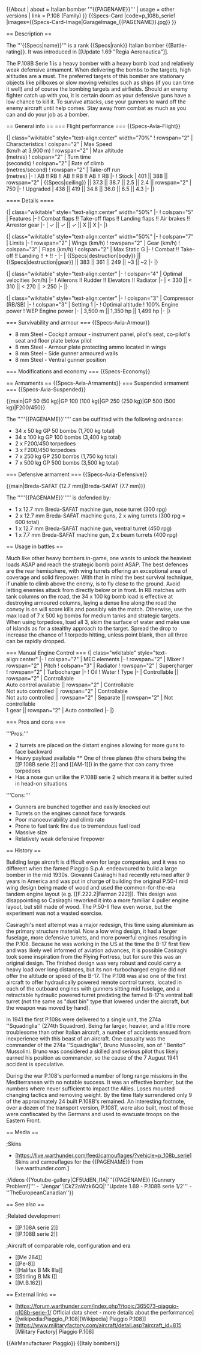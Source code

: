 {{About
| about = Italian bomber '''{{PAGENAME}}'''
| usage = other versions
| link = P.108 (Family)
}}
{{Specs-Card
|code=p_108b_serie1
|images={{Specs-Card-Image|GarageImage_{{PAGENAME}}.jpg}}
}}

== Description ==

<!-- ''In the description, the first part should be about the history of and the creation and combat usage of the aircraft, as well as its key features. In the second part, tell the reader about the aircraft in the game. Insert a screenshot of the vehicle, so that if the novice player does not remember the vehicle by name, he will immediately understand what kind of vehicle the article is talking about.'' -->

The '''{{Specs|name}}''' is a rank {{Specs|rank}} Italian bomber {{Battle-rating}}. It was introduced in [[Update 1.69 "Regia Aeronautica"]].

The P.108B Serie 1 is a heavy bomber with a heavy bomb load and relatively weak defensive armament. When delivering the bombs to the targets, high altitudes are a must. The preferred targets of this bomber are stationary objects like pillboxes or slow moving vehicles such as ships (if you can time it well) and of course the bombing targets and airfields. Should an enemy fighter catch up with you, it is certain doom as your defensive guns have a low chance to kill it. To survive attacks, use your gunners to ward off the enemy aircraft until help comes. Stay away from combat as much as you can and do your job as a bomber.

== General info ==
=== Flight performance ===
{{Specs-Avia-Flight}}

<!--''Describe how the aircraft behaves in the air. Speed, manoeuvrability, acceleration and allowable loads - these are the most important characteristics of the vehicle.''-->

{| class="wikitable" style="text-align:center" width="70%"
! rowspan="2" | Characteristics
! colspan="2" | Max Speed<br>(km/h at 3,900 m)
! rowspan="2" | Max altitude<br>(metres)
! colspan="2" | Turn time<br>(seconds)
! colspan="2" | Rate of climb<br>(metres/second)
! rowspan="2" | Take-off run<br>(metres)
|-
! AB !! RB !! AB !! RB !! AB !! RB
|-
! Stock
| 401 || 388 || rowspan="2" | {{Specs|ceiling}} || 37.3 || 38.7 || 2.5 || 2.4 || rowspan="2" | 750
|-
! Upgraded
| 438 || 419 || 34.8 || 36.0 || 6.5 || 4.3
|-
|}

==== Details ====

{| class="wikitable" style="text-align:center" width="50%"
|-
! colspan="5" | Features
|-
! Combat flaps !! Take-off flaps !! Landing flaps !! Air brakes !! Arrestor gear
|-
| ✓ || ✓ || ✓ || X || X <!-- ✓ -->
|-
|}

{| class="wikitable" style="text-align:center" width="50%"
|-
! colspan="7" | Limits
|-
! rowspan="2" | Wings (km/h)
! rowspan="2" | Gear (km/h)
! colspan="3" | Flaps (km/h)
! colspan="2" | Max Static G
|-
! Combat !! Take-off !! Landing !! + !! -
|-
| {{Specs|destruction|body}} || {{Specs|destruction|gear}} || 383 || 361 || 249 || ~3 || ~2
|-
|}

{| class="wikitable" style="text-align:center"
|-
! colspan="4" | Optimal velocities (km/h)
|-
! Ailerons !! Rudder !! Elevators !! Radiator
|-
| < 330 || < 310 || < 270 || > 250
|-
|}

{| class="wikitable" style="text-align:center"
|-
! colspan="3" | Compressor (RB/SB)
|-
! colspan="3" | Setting 1
|-
! Optimal altitude
! 100% Engine power
! WEP Engine power
|-
| 3,500 m || 1,350 hp || 1,499 hp
|-
|}

=== Survivability and armour ===
{{Specs-Avia-Armour}}

<!-- ''Examine the survivability of the aircraft. Note how vulnerable the structure is and how secure the pilot is, whether the fuel tanks are armoured, etc. Describe the armour, if there is any, and also mention the vulnerability of other critical aircraft systems.'' -->

- 8 mm Steel - Cockpit armour - instrument panel, pilot's seat, co-pilot's seat and floor plate below pilot
- 8 mm Steel - Armour plate protecting ammo located in wings
- 8 mm Steel - Side gunner armoured walls
- 8 mm Steel - Ventral gunner position

=== Modifications and economy ===
{{Specs-Economy}}

== Armaments ==
{{Specs-Avia-Armaments}}
=== Suspended armament ===
{{Specs-Avia-Suspended}}

<!-- ''Describe the aircraft's suspended armament: additional cannons under the wings, bombs, rockets and torpedoes. This section is especially important for bombers and attackers. If there is no suspended weaponry remove this subsection.'' -->

{{main|GP 50 (50 kg)|GP 100 (100 kg)|GP 250 (250 kg)|GP 500 (500 kg)|F200/450}}

The '''''{{PAGENAME}}''''' can be outfitted with the following ordnance:

- 34 x 50 kg GP 50 bombs (1,700 kg total)
- 34 x 100 kg GP 100 bombs (3,400 kg total)
- 2 x F200/450 torpedoes
- 3 x F200/450 torpedoes
- 7 x 250 kg GP 250 bombs (1,750 kg total)
- 7 x 500 kg GP 500 bombs (3,500 kg total)

=== Defensive armament ===
{{Specs-Avia-Defensive}}

<!-- ''Defensive armament with turret machine guns or cannons, crewed by gunners. Examine the number of gunners and what belts or drums are better to use. If defensive weaponry is not available, remove this subsection.'' -->

{{main|Breda-SAFAT (12.7 mm)|Breda-SAFAT (7.7 mm)}}

The '''''{{PAGENAME}}''''' is defended by:

- 1 x 12.7 mm Breda-SAFAT machine gun, nose turret (300 rpg)
- 2 x 12.7 mm Breda-SAFAT machine guns, 2 x wing turrets (300 rpg = 600 total)
- 1 x 12.7 mm Breda-SAFAT machine gun, ventral turret (450 rpg)
- 1 x 7.7 mm Breda-SAFAT machine gun, 2 x beam turrets (400 rpg)

== Usage in battles ==

<!-- ''Describe the tactics of playing in the aircraft, the features of using aircraft in a team and advice on tactics. Refrain from creating a "guide" - do not impose a single point of view, but instead, give the reader food for thought. Examine the most dangerous enemies and give recommendations on fighting them. If necessary, note the specifics of the game in different modes (AB, RB, SB).'' -->

Much like other heavy bombers in-game, one wants to unlock the heaviest loads ASAP and reach the strategic bomb point ASAP. The best defences are the rear hemisphere, with wing turrets offering an exceptional area of coverage and solid firepower. With that in mind the best survival technique, if unable to climb above the enemy, is to fly close to the ground. Avoid letting enemies attack from directly below or in front. In RB matches with tank columns on the road, the 34 x 100 kg bomb load is effective at destroying armoured columns, laying a dense line along the road the convoy is on will score kills and possibly win the match. Otherwise, use the max load of 7 x 500 kg bombs for medium tanks and strategic targets. When using torpedoes, load all 3, skim the surface of water and make use of islands as for a stealthy approach to the target. Spread the drop to increase the chance of 1 torpedo hitting, unless point blank, then all three can be rapidly dropped.

=== Manual Engine Control ===
{| class="wikitable" style="text-align:center"
|-
! colspan="7" | MEC elements
|-
! rowspan="2" | Mixer
! rowspan="2" | Pitch
! colspan="3" | Radiator
! rowspan="2" | Supercharger
! rowspan="2" | Turbocharger
|-
! Oil
! Water
! Type
|-
| Controllable || rowspan="2" | Controllable<br>Auto control available || rowspan="2" | Controllable<br>Not auto controlled || rowspan="2" | Controllable<br>Not auto controlled || rowspan="2" | Separate || rowspan="2" | Not controllable<br>1 gear || rowspan="2" | Auto controlled
|-
|}

=== Pros and cons ===

<!-- ''Summarise and briefly evaluate the vehicle in terms of its characteristics and combat effectiveness. Mark its pros and cons in the bulleted list. Try not to use more than 6 points for each of the characteristics. Avoid using categorical definitions such as "bad", "good" and the like - use substitutions with softer forms such as "inadequate" and "effective".'' -->

'''Pros:'''

- 2 turrets are placed on the distant engines allowing for more guns to face backward
- Heavy payload available
  \*\* One of three planes (the others being the [[P.108B serie 2]] and [[AM-1]]) in the game that can carry three torpedoes
- Has a nose gun unlike the P.108B serie 2 which means it is better suited in head-on situations

'''Cons:'''

- Gunners are bunched together and easily knocked out
- Turrets on the engines cannot face forwards
- Poor manoeuvrability and climb rate
- Prone to fuel tank fire due to tremendous fuel load
- Massive size
- Relatively weak defensive firepower

== History ==

<!-- ''Describe the history of the creation and combat usage of the aircraft in more detail than in the introduction. If the historical reference turns out to be too long, take it to a separate article, taking a link to the article about the vehicle and adding a block "/History" (example: <nowiki>https://wiki.warthunder.com/(Vehicle-name)/History</nowiki>) and add a link to it here using the <code>main</code> template. Be sure to reference text and sources by using <code><nowiki><ref></ref></nowiki></code>, as well as adding them at the end of the article with <code><nowiki><references /></nowiki></code>. This section may also include the vehicle's dev blog entry (if applicable) and the in-game encyclopedia description (under <code><nowiki>=== In-game description ===</nowiki></code>, also if applicable).'' -->

Building large aircraft is difficult even for large companies, and it was no different when the famed Piaggio S.p.A. endeavoured to build a large bomber in the mid 1930s. Giovanni Casiraghi had recently returned after 9 years in America and was put in charge of building the original P.50-I mid wing design being made of wood and used the common-for-the-era tandem engine layout (e.g. [[F.222.2|Farman 222]]). This design was disappointing so Casiraghi reworked it into a more familiar 4 puller engine layout, but still made of wood. The P.50-II flew even worse, but the experiment was not a wasted exercise.

Casiraghi's next attempt was a major redesign, this time using aluminium as the primary structure material. Now a low wing design, it had a larger fuselage, more defensive turrets, and more powerful engines resulting in the P.108. Because he was working in the US at the time the B-17 first flew and was likely well informed of aviation advances, it is possible Casiraghi took some inspiration from the Flying Fortress, but for sure this was an original design. The finished design was very robust and could carry a heavy load over long distances, but its non-turbocharged engine did not offer the altitude or speed of the B-17. The P.108 was also one of the first aircraft to offer hydraulically powered remote control turrets, located in each of the outboard engines with gunners sitting mid fuselage, and a retractable hydraulic powered turret predating the famed B-17's ventral ball turret (not the same as "dust bin" type that lowered under the aircraft, but the weapon was moved by hand).

In 1941 the first P.108s were delivered to a single unit, the 274a ''Squadriglia'' (274th Squadron). Being far larger, heavier, and a little more troublesome than other Italian aircraft, a number of accidents ensued from inexperience with this beast of an aircraft. One casualty was the commander of the 274a ''Squadriglia'', Bruno Mussolini, son of ''Benito'' Mussolini. Bruno was considered a skilled and serious pilot thus likely earned his position as commander, so the cause of the 7 August 1941 accident is speculative.

During the war P.108's performed a number of long range missions in the Mediterranean with no notable success. It was an effective bomber, but the numbers where never sufficient to impact the Allies. Loses mounted changing tactics and removing weight. By the time Italy surrendered only 9 of the approximately 24 built P.108B's remained. An interesting footnote, over a dozen of the transport version, P.108T, were also built, most of those were confiscated by the Germans and used to evacuate troops on the Eastern Front.

== Media ==

<!-- ''Excellent additions to the article would be video guides, screenshots from the game, and photos.'' -->

;Skins

- [https://live.warthunder.com/feed/camouflages/?vehicle=p_108b_serie1 Skins and camouflages for the {{PAGENAME}} from live.warthunder.com.]

;Videos
{{Youtube-gallery|CF5UdEN_l1A|'''{{PAGENAME}} [Gunnery Problem!]''' - ''Jengar''|CkZ2aWzk6QQ|'''Update 1.69 - P.108B serie 1/2''' - ''TheEuropeanCanadian''}}

== See also ==

<!-- ''Links to the articles on the War Thunder Wiki that you think will be useful for the reader, for example:''
* ''reference to the series of the aircraft;''
* ''links to approximate analogues of other nations and research trees.'' -->

;Related development

- [[P.108A serie 2]]
- [[P.108B serie 2]]

;Aircraft of comparable role, configuration and era

- [[Me 264]]
- [[Pe-8]]
- [[Halifax B Mk IIIa]]
- [[Stirling B Mk I]]
- [[M.B.162]]

== External links ==

<!-- ''Paste links to sources and external resources, such as:''
* ''topic on the official game forum;''
* ''other literature.'' -->

- [https://forum.warthunder.com/index.php?/topic/365073-piaggio-p108b-serie-1/ Official data sheet - more details about the performance]
- [[wikipedia:Piaggio_P.108|[Wikipedia] Piaggio P.108]]
- [https://www.militaryfactory.com/aircraft/detail.asp?aircraft_id=815 <nowiki>[Military Factory]</nowiki> Piaggio P.108]

{{AirManufacturer Piaggio}}
{{Italy bombers}}
